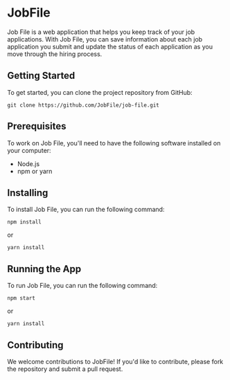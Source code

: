 # JobFile
Job File is a web application that helps you keep track of your job applications. With Job File, you can save information about each job application you submit and update the status of each application as you move through the hiring process.

## Getting Started
To get started, you can clone the project repository from GitHub:
```
git clone https://github.com/JobFile/job-file.git
```

## Prerequisites
To work on Job File, you'll need to have the following software installed on your computer:
- Node.js
- npm or yarn

## Installing
To install Job File, you can run the following command:
```
npm install
```
or
```
yarn install
```

## Running the App
To run Job File, you can run the following command:
```
npm start
```
or
```
yarn install
```

## Contributing
We welcome contributions to JobFile! If you'd like to contribute, please fork the repository and submit a pull request.
